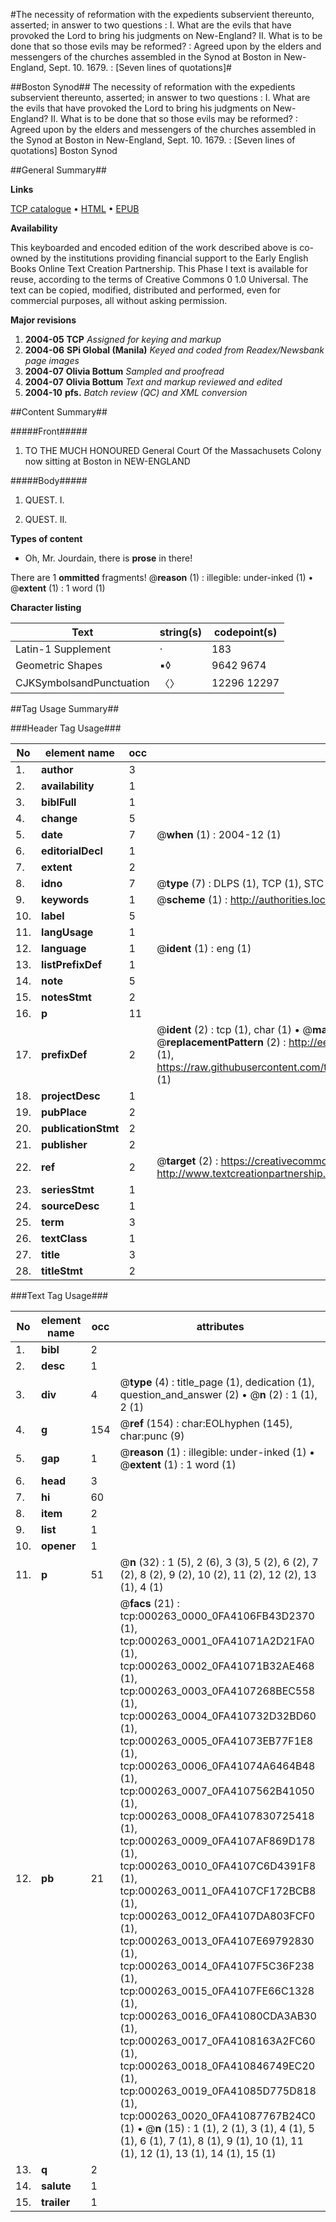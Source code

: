 #The necessity of reformation with the expedients subservient thereunto, asserted; in answer to two questions : I. What are the evils that have provoked the Lord to bring his judgments on New-England? II. What is to be done that so those evils may be reformed? : Agreed upon by the elders and messengers of the churches assembled in the Synod at Boston in New-England, Sept. 10. 1679. : [Seven lines of quotations]#

##Boston Synod##
The necessity of reformation with the expedients subservient thereunto, asserted; in answer to two questions : I. What are the evils that have provoked the Lord to bring his judgments on New-England? II. What is to be done that so those evils may be reformed? : Agreed upon by the elders and messengers of the churches assembled in the Synod at Boston in New-England, Sept. 10. 1679. : [Seven lines of quotations]
Boston Synod

##General Summary##

**Links**

[TCP catalogue](http://www.ota.ox.ac.uk/tcp/)  • 
[HTML](http://tei.it.ox.ac.uk/tcp/Texts-HTML/free/N00/N00203.html)  • 
[EPUB](http://tei.it.ox.ac.uk/tcp/Texts-EPUB/free/N00/N00203.epub)

**Availability**

This keyboarded and encoded edition of the
	       work described above is co-owned by the institutions
	       providing financial support to the Early English Books
	       Online Text Creation Partnership. This Phase I text is
	       available for reuse, according to the terms of Creative
	       Commons 0 1.0 Universal. The text can be copied,
	       modified, distributed and performed, even for
	       commercial purposes, all without asking permission.

**Major revisions**

1. __2004-05__ __TCP__ *Assigned for keying and markup*
1. __2004-06__ __SPi Global (Manila)__ *Keyed and coded from Readex/Newsbank page images*
1. __2004-07__ __Olivia Bottum__ *Sampled and proofread*
1. __2004-07__ __Olivia Bottum__ *Text and markup reviewed and edited*
1. __2004-10__ __pfs.__ *Batch review (QC) and XML conversion*

##Content Summary##

#####Front#####

1. TO THE MUCH HONOURED General Court Of the Massachusets Colony now sitting at Boston in NEW-ENGLAND

#####Body#####

1. QUEST. I.

1. QUEST. II.

**Types of content**

  * Oh, Mr. Jourdain, there is **prose** in there!

There are 1 **ommitted** fragments! 
 @__reason__ (1) : illegible: under-inked (1)  •  @__extent__ (1) : 1 word (1)

**Character listing**


|Text|string(s)|codepoint(s)|
|---|---|---|
|Latin-1 Supplement|·|183|
|Geometric Shapes|▪◊|9642 9674|
|CJKSymbolsandPunctuation|〈〉|12296 12297|

##Tag Usage Summary##

###Header Tag Usage###

|No|element name|occ|attributes|
|---|---|---|---|
|1.|__author__|3||
|2.|__availability__|1||
|3.|__biblFull__|1||
|4.|__change__|5||
|5.|__date__|7| @__when__ (1) : 2004-12 (1)|
|6.|__editorialDecl__|1||
|7.|__extent__|2||
|8.|__idno__|7| @__type__ (7) : DLPS (1), TCP (1), STC (2), NOTIS (1), IMAGE-SET (1), EVANS-CITATION (1)|
|9.|__keywords__|1| @__scheme__ (1) : http://authorities.loc.gov/ (1)|
|10.|__label__|5||
|11.|__langUsage__|1||
|12.|__language__|1| @__ident__ (1) : eng (1)|
|13.|__listPrefixDef__|1||
|14.|__note__|5||
|15.|__notesStmt__|2||
|16.|__p__|11||
|17.|__prefixDef__|2| @__ident__ (2) : tcp (1), char (1)  •  @__matchPattern__ (2) : ([0-9\-]+):([0-9IVX]+) (1), (.+) (1)  •  @__replacementPattern__ (2) : http://eebo.chadwyck.com/downloadtiff?vid=$1&page=$2 (1), https://raw.githubusercontent.com/textcreationpartnership/Texts/master/tcpchars.xml#$1 (1)|
|18.|__projectDesc__|1||
|19.|__pubPlace__|2||
|20.|__publicationStmt__|2||
|21.|__publisher__|2||
|22.|__ref__|2| @__target__ (2) : https://creativecommons.org/publicdomain/zero/1.0/ (1), http://www.textcreationpartnership.org/docs/. (1)|
|23.|__seriesStmt__|1||
|24.|__sourceDesc__|1||
|25.|__term__|3||
|26.|__textClass__|1||
|27.|__title__|3||
|28.|__titleStmt__|2||


###Text Tag Usage###

|No|element name|occ|attributes|
|---|---|---|---|
|1.|__bibl__|2||
|2.|__desc__|1||
|3.|__div__|4| @__type__ (4) : title_page (1), dedication (1), question_and_answer (2)  •  @__n__ (2) : 1 (1), 2 (1)|
|4.|__g__|154| @__ref__ (154) : char:EOLhyphen (145), char:punc (9)|
|5.|__gap__|1| @__reason__ (1) : illegible: under-inked (1)  •  @__extent__ (1) : 1 word (1)|
|6.|__head__|3||
|7.|__hi__|60||
|8.|__item__|2||
|9.|__list__|1||
|10.|__opener__|1||
|11.|__p__|51| @__n__ (32) : 1 (5), 2 (6), 3 (3), 5 (2), 6 (2), 7 (2), 8 (2), 9 (2), 10 (2), 11 (2), 12 (2), 13 (1), 4 (1)|
|12.|__pb__|21| @__facs__ (21) : tcp:000263_0000_0FA4106FB43D2370 (1), tcp:000263_0001_0FA41071A2D21FA0 (1), tcp:000263_0002_0FA41071B32AE468 (1), tcp:000263_0003_0FA4107268BEC558 (1), tcp:000263_0004_0FA410732D32BD60 (1), tcp:000263_0005_0FA41073EB77F1E8 (1), tcp:000263_0006_0FA41074A6464B48 (1), tcp:000263_0007_0FA4107562B41050 (1), tcp:000263_0008_0FA4107830725418 (1), tcp:000263_0009_0FA4107AF869D178 (1), tcp:000263_0010_0FA4107C6D4391F8 (1), tcp:000263_0011_0FA4107CF172BCB8 (1), tcp:000263_0012_0FA4107DA803FCF0 (1), tcp:000263_0013_0FA4107E69792830 (1), tcp:000263_0014_0FA4107F5C36F238 (1), tcp:000263_0015_0FA4107FE66C1328 (1), tcp:000263_0016_0FA41080CDA3AB30 (1), tcp:000263_0017_0FA4108163A2FC60 (1), tcp:000263_0018_0FA410846749EC20 (1), tcp:000263_0019_0FA41085D775D818 (1), tcp:000263_0020_0FA41087767B24C0 (1)  •  @__n__ (15) : 1 (1), 2 (1), 3 (1), 4 (1), 5 (1), 6 (1), 7 (1), 8 (1), 9 (1), 10 (1), 11 (1), 12 (1), 13 (1), 14 (1), 15 (1)|
|13.|__q__|2||
|14.|__salute__|1||
|15.|__trailer__|1||
